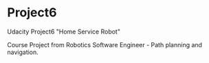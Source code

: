 # Project6
Udacity Project6 "Home Service Robot"

Course Project from Robotics Software Engineer - Path planning and navigation.
